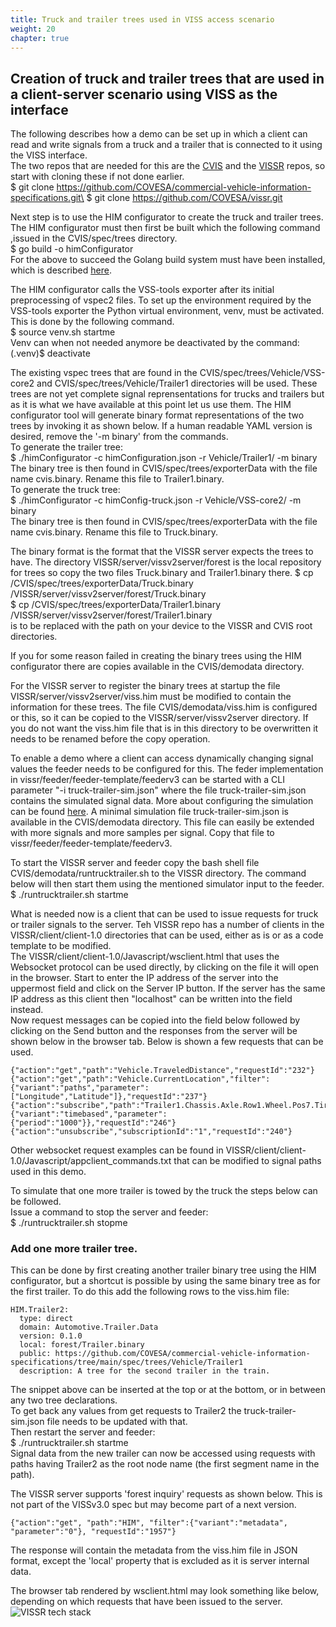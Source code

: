 ```yaml
---
title: Truck and trailer trees used in VISS access scenario
weight: 20
chapter: true
---
```


## Creation of truck and trailer trees that are used in a client-server scenario using VISS as the interface
The following describes how a demo can be set up in which a client can read and write signals from a truck and a trailer that is connected to it using the VISS interface.\
The two repos that are needed for this are the [CVIS](https://github.com/COVESA/commercial-vehicle-information-specifications)
and the [VISSR](https://github.com/COVESA/vissr) repos, so start with cloning these if not done earlier.\
$ git clone https://github.com/COVESA/commercial-vehicle-information-specifications.git\
$ git clone https://github.com/COVESA/vissr.git

Next step is to use the HIM configurator to create the truck and trailer trees.
The HIM configurator must then first be built which the following command ,issued in the CVIS/spec/trees directory.\
$ go build -o himConfigurator\
For the above to succeed the Golang build system must have been installed, which is described [here](https://go.dev/doc/install).

The HIM configurator calls the VSS-tools exporter after its initial preprocessing of vspec2 files.
To set up the environment required by the VSS-tools exporter the Python virtual environment, venv, must be activated.
This is done by the following command.\
$ source venv.sh startme\
Venv can when not needed anymore be deactivated by the command:\
(.venv)$ deactivate

The existing vspec trees that are found in the CVIS/spec/trees/Vehicle/VSS-core2 and CVIS/spec/trees/Vehicle/Trailer1 directories will be used.
These trees are not yet complete signal reprensentations for trucks and trailers but as it is what we have available at this point let us use them.
The HIM configurator tool will generate binary format representations of the two trees by invoking it as shown below.
If a human readable YAML version is desired, remove the '-m binary' from the commands.\
To generate the trailer tree:\
$ ./himConfigurator -c himConfiguration.json -r Vehicle/Trailer1/ -m binary\
The binary tree is then found in CVIS/spec/trees/exporterData with the file name cvis.binary.
Rename this file to Trailer1.binary.\
To generate the truck tree:\
$ ./himConfigurator -c himConfig-truck.json -r Vehicle/VSS-core2/ -m binary\
The binary tree is then found in CVIS/spec/trees/exporterData with the file name cvis.binary.
Rename this file to Truck.binary.

The binary format is the format that the VISSR server expects the trees to have.
The directory VISSR/server/vissv2server/forest is the local repository for trees so copy the two files Truck.binary and Trailer1.binary there.
$ cp  <your-local-path>/CVIS/spec/trees/exporterData/Truck.binary <your-local-path>/VISSR/server/vissv2server/forest/Truck.binary\
$ cp  <your-local-path>/CVIS/spec/trees/exporterData/Trailer1.binary <your-local-path>/VISSR/server/vissv2server/forest/Trailer1.binary\
<your-local-path> is to be replaced with the path on your device to the VISSR and CVIS root directories.

If you for some reason failed in creating the binary trees using the HIM configurator there are copies available in the CVIS/demodata directory.

For the VISSR server to register the binary trees at startup the file VISSR/server/vissv2server/viss.him must be modified to contain the information for
these trees. The file CVIS/demodata/viss.him is configured or this, so it can be copied to the VISSR/server/vissv2server directory.
If you do not want the viss.him file that is in this directory to be overwritten it needs to be renamed before the copy operation.

To enable a demo where a client can access dynamically changing signal values the feeder needs to be configured for this.
The feder implementation in vissr/feeder/feeder-template/feederv3 can be started with a CLI parameter "-i truck-trailer-sim.json"
where the file truck-trailer-sim.json contains the simulated signal data.
More about configuring the simulation can be found [here](https://covesa.github.io/vissr/feeder/#simulated-vehicle-data-sources).
A minimal simulation file truck-trailer-sim.json is available in the CVIS/demodata directory.
This file can easily be extended with more signals and more samples per signal.
Copy that file to vissr/feeder/feeder-template/feederv3.

To start the VISSR server and feeder copy the bash shell file CVIS/demodata/runtrucktrailer.sh to the VISSR directory.
The command below will then start them using the mentioned simulator input to the feeder.\
$ ./runtrucktrailer.sh startme

What is needed now is a client that can be used to issue requests for truck or trailer signals to the server.
Teh VISSR repo has a number of clients in the VISSR/client/client-1.0 directories that can be used,
either as is or as a code template to be modified.\
The VISSR/client/client-1.0/Javascript/wsclient.html that uses the Websocket protocol can be used directly, by clicking on the file it will open in the browser.
Start to enter the IP address of the server into the uppermost field and click on the Server IP button.
If the server has the same IP address as this client then "localhost" can be written into the field instead.\
Now request messages can be copied into the field below followed by clicking on the Send button and the responses from the server will be shown below in the browser tab.
Below is shown a few requests that can be used.
```
{"action":"get","path":"Vehicle.TraveledDistance","requestId":"232"}
{"action":"get","path":"Vehicle.CurrentLocation","filter":{"variant":"paths","parameter":["Longitude","Latitude"]},"requestId":"237"}
{"action":"subscribe","path":"Trailer1.Chassis.Axle.Row1.Wheel.Pos7.Tire.Temperature","filter":{"variant":"timebased","parameter":{"period":"1000"}},"requestId":"246"}
{"action":"unsubscribe","subscriptionId":"1","requestId":"240"}
```
Other websocket request examples can be found in VISSR/client/client-1.0/Javascript/appclient_commands.txt that can be modified to signal paths used in this demo.

To simulate that one more trailer is towed by the truck the steps below can be followed.\
Issue a command to stop the server and feeder:\
$ ./runtrucktrailer.sh stopme

### Add one more trailer tree.
This can be done by first creating another trailer binary tree using the HIM configurator,
but a shortcut is possible by using the same binary tree as for the first trailer.
To do this add the following rows to the viss.him file:
```
HIM.Trailer2:
  type: direct
  domain: Automotive.Trailer.Data
  version: 0.1.0
  local: forest/Trailer.binary
  public: https://github.com/COVESA/commercial-vehicle-information-specifications/tree/main/spec/trees/Vehicle/Trailer1
  description: A tree for the second trailer in the train.
```
The snippet above can be inserted at the top or at the bottom, or in between any two tree declarations.\
To get back any values from get requests to Trailer2 the truck-trailer-sim.json file needs to be updated with that.\
Then restart the server and feeder:\
$ ./runtrucktrailer.sh startme\
Signal data from the new trailer can now be accessed using requests with paths having Trailer2 as the root node name (the first segment name in the path).

The VISSR server supports 'forest inquiry' requests as shown below.
This is not part of the VISSv3.0 spec but may become part of a next version.
```
{"action":"get", "path":"HIM", "filter":{"variant":"metadata", "parameter":"0"}, "requestId":"1957"}
```
The response will contain the metadata from the viss.him file in JSON format,
except the 'local' property that is excluded as it is server internal data.

The browser tab rendered by wsclient.html may look something like below, depending on which requests that have been issued to the server.
![VISSR tech stack](/commercial-vehicle-information-specifications/images/ws-client-screenshot.png)
